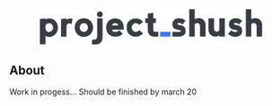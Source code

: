 <div align="center"><img style="width:400px" src="assets/images/logo_500x500_color-dark.png"/></div>


## About

Work in progess...
Should be finished by march 20
